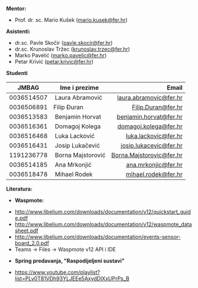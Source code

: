 **Mentor:**

- Prof. dr. sc. Mario Kušek (mario.kusek@fer.hr)

**Asistenti:**

- dr.sc. Pavle Skočir (pavle.skocir@fer.hr)
- dr.sc. Krunoslav Tržec (krunoslav.trzec@fer.hr)
- Marko Pavelić (marko.pavelic@fer.hr)
- Petar Krivić (petar.krivic@fer.hr)


**Studenti**

JMBAG | Ime i prezime | Email
-----| ------------- | ------:
0036514507 | Laura Abramović | laura.abramovic@fer.hr
0036506891 | Filip Đuran | Filip.Duran@fer.hr
0036513583 | Benjamin Horvat | benjamin.horvat@fer.hr
0036516361 | Domagoj Kolega | domagoj.kolega@fer.hr
0036516468 | Luka Lacković | luka.lackovic@fer.hr
0036516431 | Josip Lukačević | josip.lukacevic@fer.hr
1191236778 | Borna Majstorović | Borna.Majstorovic@fer.hr
0036514185 | Ana Mrkonjić | ana.mrkonjic@fer.hr
0036518478 | Mihael Rodek | mihael.rodek@fer.hr

**Literatura:**

*  **Waspmote:**
- http://www.libelium.com/downloads/documentation/v12/quickstart_guide.pdf
- http://www.libelium.com/downloads/documentation/v12/waspmote_datasheet.pdf
- http://www.libelium.com/downloads/documentation/events-sensor-board_2.0.pdf
- Teams -> Files -> Waspmote v12 API i IDE 

* **Spring predavanja, "Raspodijeljeni sustavi"**
- https://www.youtube.com/playlist?list=PLy0T81VDh93YLJEEe5AxydDlXxUPrPs_B